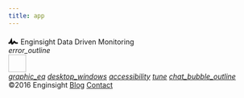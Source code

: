 ```yaml
---
title: app
---
```


<div class="profile clearfix">
  <div class="logo">
    <svg viewBox="1 -3 14 14" height="20" width="20" xmlns="http://www.w3.org/2000/svg">
      <path d="M11.5 8L8.8 5.4 6.6 8.5 5.5 1.6 2.38 8H0V10h3.6L4.5 8.2l0.9 5.4L9 8.5l1.6 1.5H14V8H11.5z"></path>
    </svg>
    <span class="name">Enginsight</span>
    <span class="title">Data Driven Monitoring</span>
  </div>
  <div class="issues"><i class="material-icons">error_outline</i></div>
  <a class="account" href="/account">
    <img height="35" width="35">
    <div class="name"></div>
    <div class="email"></div>
  </a>
</div>

<div class="navigation">
  <a class="item" href="/"><i class="material-icons">graphic_eq</i></a>
  <a class="item" href="/servers"><i class="material-icons">desktop_windows</i></a>
  <!--<a class="item octicon octicon-radio-tower">Activites</a>-->
  <a class="item" href="/users"><i class="material-icons">accessibility</i></a>
  <a class="item" href="/settings"><i class="material-icons">tune</i></a>
  <a class="item" href="/feedback"><i class="material-icons">chat_bubble_outline</i></a>
</div>
<div class="" id="app-view"></div>
<div class="credits">
  <span class="">©2016 Enginsight</span>
  <a href="/blog/">Blog</a>
  <a href="/contact/">Contact</a>
</div>

<script src="https://assets.enginsight.com/app/js/vendor.min.js" type="text/javascript"></script>
<script>
  const API_URL = document.querySelector('meta[name="api-host"]').getAttribute('content');

  $.ajaxSetup({
    crossDomain: true,
    xhrFields: {
      withCredentials: true
    }
  });
</script>
<script src="https://assets.enginsight.com/app/js/tags.min.js" type="text/javascript"></script>
<script src="https://assets.enginsight.com/app/js/templates.min.js" type="text/javascript"></script>
<script src="https://assets.enginsight.com/app/js/app.min.js" type="text/javascript"></script>
<script src="https://assets.enginsight.com/js/ga.js" type="text/javascript" async=""></script>
